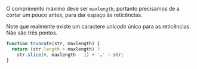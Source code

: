 O comprimento máximo deve ser `maxlength`, portanto precisamos de a cortar um pouco antes, para dar espaço às reticências.

Note que realmente existe um caractere *unicode* único para as reticências. Não são três pontos.

```js run demo
function truncate(str, maxlength) {
  return (str.length > maxlength) ?
    str.slice(0, maxlength - 1) + '…' : str;
}
```
